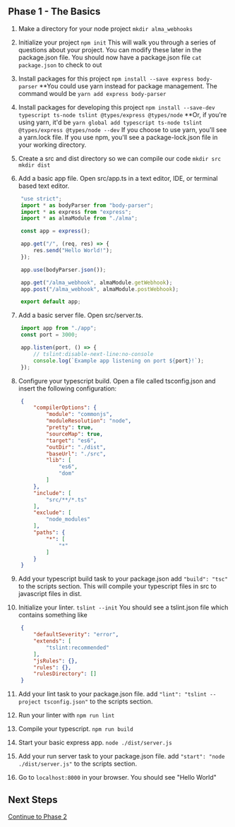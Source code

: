 ## Phase 1 - The Basics
1. Make a directory for your node project
```mkdir alma_webhooks```

2. Initialize your project
```npm init```
This will walk you through a series of questions about your project. You can modify these later in the package.json file.
    You should now have a package.json file
```cat package.json``` to check to out

3. Install packages for this project
```npm install --save express body-parser```
**You could use yarn instead for package management. The command would be ```yarn add express body-parser```

4. Install packages for developing this project
```npm install --save-dev typescript ts-node tslint @types/express @types/node```
**Or, if you're using yarn, it'd be ```yarn global add typescript ts-node tslint @types/express @types/node --dev``` If you choose to use yarn, you'll see a yarn.lock file. If you use npm, you'll see a package-lock.json file in your working directory.

5. Create a src and dist directory so we can compile our code
```mkdir src```
```mkdir dist```

6. Add a basic app file.
Open src/app.ts in a text editor, IDE, or terminal based text editor.
```javascript
    "use strict";
    import * as bodyParser from "body-parser";
    import * as express from "express";
    import * as almaModule from "./alma";

    const app = express();

    app.get("/", (req, res) => {
        res.send("Hello World!");
    });

    app.use(bodyParser.json());

    app.get("/alma_webhook", almaModule.getWebhook);
    app.post("/alma_webhook", almaModule.postWebhook);

    export default app;
```

7. Add a basic server file.
Open src/server.ts.
```javascript
    import app from "./app";
    const port = 3000;

    app.listen(port, () => {
        // tslint:disable-next-line:no-console
        console.log(`Example app listening on port ${port}!`);
    });
```

8. Configure your typescript build.
Open a file called tsconfig.json and insert the following configuration:
```json
    {
        "compilerOptions": {
            "module": "commonjs",
            "moduleResolution": "node",
            "pretty": true,
            "sourceMap": true,
            "target": "es6",
            "outDir": "./dist",
            "baseUrl": "./src",
            "lib": [
                "es6",
                "dom"
            ]
        },
        "include": [
            "src/**/*.ts"
        ],
        "exclude": [
            "node_modules"
        ],
        "paths": {
            "*": [
                "*"
            ]
        }
    }
```

9. Add your typescript build task to your package.json
add ```"build": "tsc"``` to the scripts section. This will compile your typescript files in src to javascript files in dist.

10. Initialize your linter.
```tslint --init```
You should see a tslint.json file which contains something like
```json
    {
        "defaultSeverity": "error",
        "extends": [
            "tslint:recommended"
        ],
        "jsRules": {},
        "rules": {},
        "rulesDirectory": []
    }
```

11. Add your lint task to your package.json file.
add ```"lint": "tslint --project tsconfig.json"``` to the scripts section.

12. Run your linter with `npm run lint`

13. Compile your typescript. `npm run build`

14. Start your basic express app. `node ./dist/server.js`

15. Add your run server task to your package.json file.
add ```"start": "node ./dist/server.js"``` to the scripts section.

16. Go to `localhost:8000` in your browser. You should see "Hello World"

## Next Steps
[Continue to Phase 2](phase2.md)
